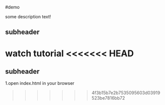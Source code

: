 #demo

some description text!


## subheader

watch tutorial
<<<<<<< HEAD
=======

## subheader

1.open index.html in your browser
>>>>>>> 4f3b15b7e2b7535095603d03919523be7816bb72
